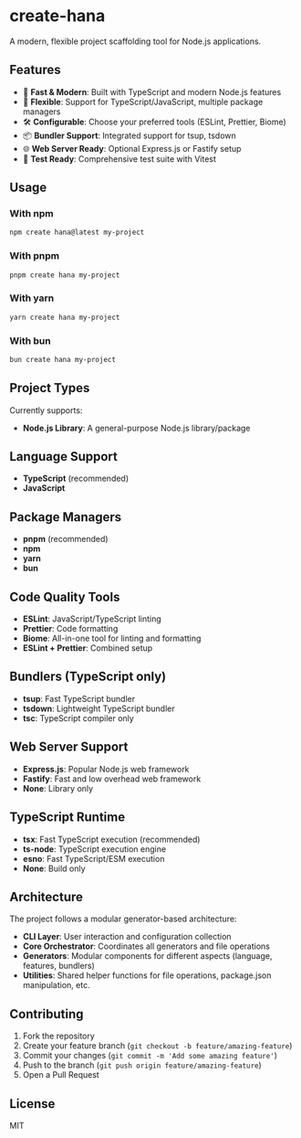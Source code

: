 # create-hana

A modern, flexible project scaffolding tool for Node.js applications.

## Features

- 🚀 **Fast & Modern**: Built with TypeScript and modern Node.js features
- 🎯 **Flexible**: Support for TypeScript/JavaScript, multiple package managers
- 🛠️ **Configurable**: Choose your preferred tools (ESLint, Prettier, Biome)
- 📦 **Bundler Support**: Integrated support for tsup, tsdown
- 🌐 **Web Server Ready**: Optional Express.js or Fastify setup
- 🧪 **Test Ready**: Comprehensive test suite with Vitest

## Usage

### With npm

```bash
npm create hana@latest my-project
```

### With pnpm

```bash
pnpm create hana my-project
```

### With yarn

```bash
yarn create hana my-project
```

### With bun

```bash
bun create hana my-project
```

## Project Types

Currently supports:

- **Node.js Library**: A general-purpose Node.js library/package

## Language Support

- **TypeScript** (recommended)
- **JavaScript**

## Package Managers

- **pnpm** (recommended)
- **npm**
- **yarn**
- **bun**

## Code Quality Tools

- **ESLint**: JavaScript/TypeScript linting
- **Prettier**: Code formatting
- **Biome**: All-in-one tool for linting and formatting
- **ESLint + Prettier**: Combined setup

## Bundlers (TypeScript only)

- **tsup**: Fast TypeScript bundler
- **tsdown**: Lightweight TypeScript bundler
- **tsc**: TypeScript compiler only

## Web Server Support

- **Express.js**: Popular Node.js web framework
- **Fastify**: Fast and low overhead web framework
- **None**: Library only

## TypeScript Runtime

- **tsx**: Fast TypeScript execution (recommended)
- **ts-node**: TypeScript execution engine
- **esno**: Fast TypeScript/ESM execution
- **None**: Build only

## Architecture

The project follows a modular generator-based architecture:

- **CLI Layer**: User interaction and configuration collection
- **Core Orchestrator**: Coordinates all generators and file operations
- **Generators**: Modular components for different aspects (language, features, bundlers)
- **Utilities**: Shared helper functions for file operations, package.json manipulation, etc.

## Contributing

1. Fork the repository
2. Create your feature branch (`git checkout -b feature/amazing-feature`)
3. Commit your changes (`git commit -m 'Add some amazing feature'`)
4. Push to the branch (`git push origin feature/amazing-feature`)
5. Open a Pull Request

## License

MIT
